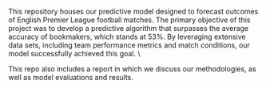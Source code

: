 
This repository houses our predictive model designed to forecast outcomes of English Premier League football matches. The primary objective of this project was to develop a predictive algorithm that surpasses the average accuracy of bookmakers, which stands at 53%. By leveraging extensive data sets, including team performance metrics and match conditions, our model successfully achieved this goal. \

This repo also includes a report in which we discuss our methodologies, as well as model evaluations and results.

